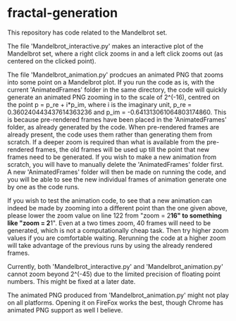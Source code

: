 # fractal-generation
This repository has code related to the Mandelbrot set. 

The file 'Mandelbrot_interactive.py' makes an interactive plot of the Mandelbrot set, where a right click zooms in and a left click zooms out (as centered on the clicked point). 

The file 'Mandelbrot_animation.py' prodcues an animated PNG that zooms into some point on a Mandelbrot plot. If you run the code as is, with the current 'AnimatedFrames' folder in the same directory, the code will quickly generate an animated PNG zooming in to the scale of 2^(-16), centred on the point p = p_re + i*p_im, where i is the imaginary unit, p_re = 0.360240443437614363236 and p_im = -0.641313061064803174860. This is because pre-rendered frames have been placed in the 'AnimatedFrames' folder, as already generated by the code. When pre-rendered frames are already present, the code uses them rather than generating them from scratch. If a deeper zoom is required than what is available from the pre-rendered frames, the old frames will be used up till the point that new frames need to be generated. If you wish to make a new animation from scratch, you will have to manually delete the 'AnimatedFrames' folder first. A new 'AnimatedFrames' folder will then be made on running the code, and you will be able to see the new individual frames of animation generate one by one as the code runs.

If you wish to test the animation code, to see that a new animation can indeed be made by zooming into a different point than the one given above, please lower the zoom value on line 122 from "zoom = 2**16" to something like "zoom = 2**1". Even at a two times zoom, 40 frames will need to be generated, which is not a computationally cheap task. Then try higher zoom values if you are comfortable waiting. Rerunning the code at a higher zoom will take advantage of the previous runs by using the already rendered frames.

Currently, both 'Mandelbrot_interactive.py' and 'Mandelbrot_animation.py' cannot zoom beyond 2^(-45) due to the limited precision of floating point numbers. This might be fixed at a later date.

The animated PNG produced from 'Mandelbrot_animation.py' might not play on all platforms. Opening it on FireFox works the best, though Chrome has animated PNG support as well I believe.
